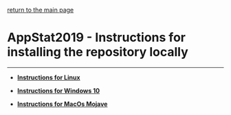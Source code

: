 
[return to the main page](../README.md)

# AppStat2019 - Instructions for installing the repository locally
---


* [__Instructions for Linux__](install_instruction_linux.md)

* [__Instructions for Windows 10__](install_instruction_windows10.md)

* [__Instructions for MacOs Mojave__](install_instruction_macos_mojave.md)

